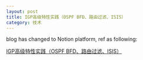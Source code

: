 ```yaml
---
layout: post
title: IGP高级特性实践（OSPF BFD、路由过滤、ISIS）
category: 技术
---
```


blog has changed to Notion platform, ref as following:

[IGP高级特性实践（OSPF BFD、路由过滤、ISIS）](https://different-slice-f4c.notion.site/IGP-OSPF-BFD-ISIS-f6c84e4e24be4b2a8baa3db28169b5c5)
